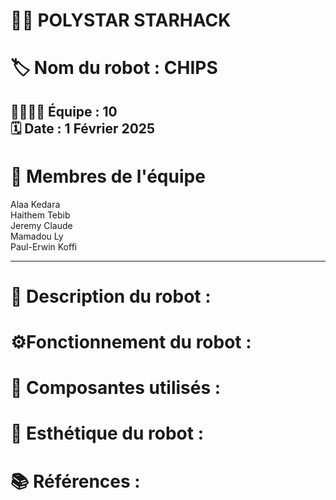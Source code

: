 # 🌟🤖 POLYSTAR STARHACK 

#  🏷️ Nom du robot :  CHIPS

## 👨‍💻👩‍💻 Équipe : 10 <br> 🗓️ Date : 1 Février 2025

# 👥 Membres de l'équipe <br>

Alaa Kedara <br>
Haithem Tebib <br>
Jeremy Claude <br>
Mamadou Ly <br>
Paul-Erwin Koffi



<hr style="border-color: #40E0D0; border-width: 5px;">


# 📄 Description du robot :

# ⚙️Fonctionnement du robot :

# 🧩 Composantes utilisés :

# 🎨 Esthétique du robot :

# 📚 Références :
